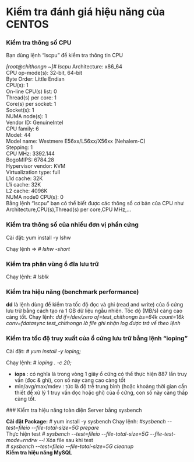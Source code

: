 # Kiểm tra đánh giá hiệu năng của CENTOS
### Kiểm tra thông số CPU
Bạn dùng lệnh “lscpu” để kiểm tra thông tin CPU

*[root@chithongn ~]# lscpu*
Architecture:          x86_64<br/>
CPU op-mode(s):        32-bit, 64-bit<br/>
Byte Order:            Little Endian<br/>
CPU(s):                1<br/>
On-line CPU(s) list:   0<br/>
Thread(s) per core:    1<br/>
Core(s) per socket:    1<br/>
Socket(s):             1<br/>
NUMA node(s):          1<br/>
Vendor ID:             GenuineIntel<br/>
CPU family:            6<br/>
Model:                 44<br/>
Model name:            Westmere E56xx/L56xx/X56xx (Nehalem-C)<br/>
Stepping:              1<br/>
CPU MHz:               3392.144<br/>
BogoMIPS:              6784.28<br/>
Hypervisor vendor:     KVM<br/>
Virtualization type:   full<br/>
L1d cache:             32K<br/>
L1i cache:             32K<br/>
L2 cache:              4096K<br/>
NUMA node0 CPU(s):     0<br/>
Bằng lệnh “lscpu” bạn có thể biết được các thông số cơ bản của CPU như Architecture,CPU(s),Thread(s) per core,CPU MHz,…

### Kiểm tra thông số của nhiều đơn vị phần cứng
Cài đặt:  yum install -y lshw 

Chạy lệnh =>
*# lshw -short*
### Kiểm tra phân vùng ổ đĩa lưu trữ
Chạy lệnh: *# lsblk*
### Kiểm tra hiệu năng (benchmark performance)
**dd** là lệnh dùng để kiểm tra tốc độ đọc và ghi (read and write) của ổ cứng lưu trữ bằng cách tạo ra 1 GB dữ liệu ngẫu nhiên. Tốc độ (MB/s) càng cao càng tốt.
Chạy lệnh: *dd if=/dev/zero of=test_chithongn bs=64k count=16k conv=fdatasync*
*test_chithongn là file ghi nhận log được trả về theo lệnh*
### Kiểm tra tốc độ truy xuất của ổ cứng lưu trữ bằng lệnh “ioping”
Cài đặt: *# yum install -y ioping;*

Chạy lệnh: *# ioping . -c 20;*

<ul>
<li><b>iops</b> : có nghĩa là trong vòng 1 giây ổ cứng có thể thực hiện 887 lần truy vấn (đọc & ghi), con số này càng cao càng tốt</li>
<li>min/avg/max/mdev : tức là độ trễ trung bình (hoặc khoảng thời gian cần thiết để xử lý 1 truy vấn đọc hoặc ghi) của ổ cứng, con số này càng thấp càng tốt.</li>
</ul>
### Kiểm tra hiệu năng toàn diện Server bằng sysbench 

**Cài đặt Package:** # yum install -y sysbench
Chạy lệnh: *#sysbench --test=fileio --file-total-size=5G prepare*<br/>
Thực hiện test
*# sysbench --test=fileio --file-total-size=5G --file-test-mode=rndrw --i*
Xóa file sau khi test<br/>
*# sysbench --test=fileio --file-total-size=5G cleanup*<br/>
**Kiểm tra hiệu năng MySQL**
